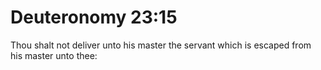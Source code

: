 # Deuteronomy 23:15

Thou shalt not deliver unto his master the servant which is escaped from his master unto thee: